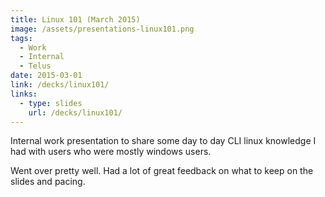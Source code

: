 ```yaml
---
title: Linux 101 (March 2015)
image: /assets/presentations-linux101.png
tags:
  - Work
  - Internal
  - Telus
date: 2015-03-01
link: /decks/linux101/
links:
  - type: slides
    url: /decks/linux101/
---
```


Internal work presentation to share some day to day CLI linux knowledge I had with users who were mostly windows users.

Went over pretty well. Had a lot of great feedback on what to keep on the slides and pacing.
